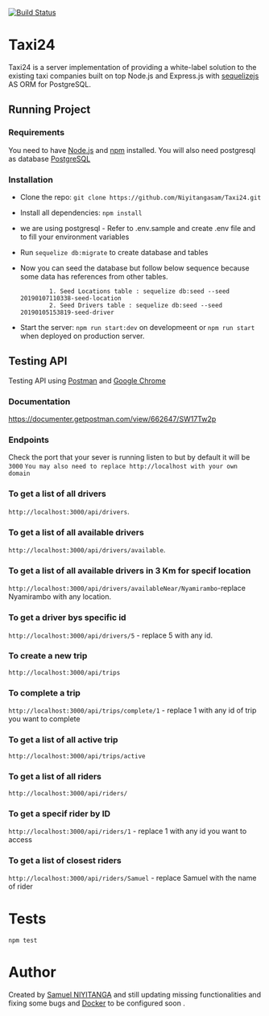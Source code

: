 
[![Build Status](https://travis-ci.org/Niyitangasam/taxi.svg?branch=master)](https://travis-ci.org/Niyitangasam/taxi)
	
# Taxi24



Taxi24 is a server implementation of providing a white-label solution to the
existing taxi companies built on top Node.js and Express.js with [sequelizejs](http://docs.sequelizejs.com/) AS ORM for  PostgreSQL. 


## Running Project

### Requirements


You need to have [Node.js](https://nodejs.org/en/) and [npm](https://www.npmjs.com/) installed.
You will also need postgresql as database [PostgreSQL](https://www.postgresql.org/)


### Installation

* Clone the repo: `git clone https://github.com/Niyitangasam/Taxi24.git`

* Install all dependencies: `npm install`

* we are using postgresql - Refer to .env.sample and create .env file and to fill your environment variables
* Run `sequelize db:migrate` to create database and tables

* Now you can seed the database but follow below sequence because some data has references from other tables.
         
              1. Seed Locations table : sequelize db:seed --seed 20190107110338-seed-location
              2. Seed Drivers table : sequelize db:seed --seed 20190105153819-seed-driver
 
* Start the server: `npm run start:dev` on developmeent or `npm run start` when deployed on production server.


## Testing API

Testing API using [Postman](https://www.getpostman.com) and [Google Chrome](https://www.google.com/chrome/)

### Documentation

https://documenter.getpostman.com/view/662647/SW17Tw2p

### Endpoints

Check the port that your sever is running  listen to but by default it will be `3000`
``You may also need to replace http://localhost with your own domain``

 ###  To get a list of all drivers
  `http://localhost:3000/api/drivers`.
 ###  To get a list of all available drivers
  `http://localhost:3000/api/drivers/available`.
 ###  To get a list of all available drivers in 3 Km for specif location
  `http://localhost:3000/api/drivers/availableNear/Nyamirambo`-replace Nyamirambo with any location.
 ###  To get a driver bys specific id 
  `http://localhost:3000/api/drivers/5` - replace 5 with any id.
 ###  To create a new trip
 `http://localhost:3000/api/trips`
 ###  To complete a trip
  `http://localhost:3000/api/trips/complete/1` - replace 1 with any id of trip you want to complete
 ###  To get a list of all active trip
 `http://localhost:3000/api/trips/active`
 ###  To get a list of all riders
  `http://localhost:3000/api/riders/`
 ### To get a specif rider by ID
  `http://localhost:3000/api/riders/1` - replace 1 with any id you want to access
 ###  To get a list of closest riders
  `http://localhost:3000/api/riders/Samuel` - replace Samuel with the name of rider
    
# Tests

`npm test`

# Author 

Created  by [Samuel NIYITANGA](https://github.com/Niyitangasam/) and still updating missing functionalities and fixing some bugs and [Docker](https://www.docker.com/community-edition) to be configured soon .
